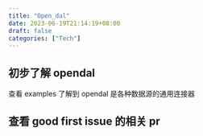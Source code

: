 ```yaml
---
title: "Open_dal"
date: 2023-06-19T21:14:19+08:00
draft: false
categories: ["Tech"]
---
```

## 初步了解 opendal
查看 examples 
了解到 opendal 是各种数据源的通用连接器

## 查看 good first issue 的相关 pr


